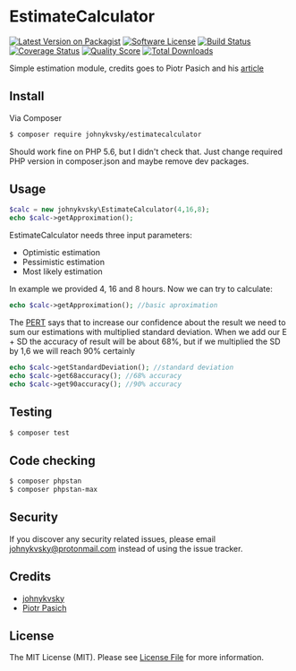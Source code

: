 # EstimateCalculator

[![Latest Version on Packagist][ico-version]][link-packagist]
[![Software License][ico-license]](LICENSE.md)
[![Build Status][ico-travis]][link-travis]
[![Coverage Status][ico-scrutinizer]][link-scrutinizer]
[![Quality Score][ico-code-quality]][link-code-quality]
[![Total Downloads][ico-downloads]][link-downloads]

Simple estimation module, credits goes to Piotr Pasich and his [article](http://piotrpasich.com/how-to-meet-your-estimations-with-the-deadline/)

## Install

Via Composer

``` bash
$ composer require johnykvsky/estimatecalculator
```

Should work fine on PHP 5.6, but I didn't check that. Just change required PHP version in composer.json and maybe remove dev packages.

## Usage

``` php
$calc = new johnykvsky\EstimateCalculator(4,16,8);
echo $calc->getApproximation();
```

EstimateCalculator needs three input parameters:
- Optimistic estimation
- Pessimistic estimation
- Most likely estimation

In example we provided 4, 16 and 8 hours. Now we can try to calculate:

``` php
echo $calc->getApproximation(); //basic aproximation
```

The [PERT](http://tynerblain.com/blog/2009/06/18/advanced-pert-estimation/) says that to increase our confidence about the result we need to sum our estimations with multiplied standard deviation. When we add our E + SD the accuracy of result will be about 68%, but if we multiplied the SD by 1,6 we will reach 90% certainly

``` php
echo $calc->getStandardDeviation(); //standard deviation
echo $calc->get68accuracy(); //68% accuracy
echo $calc->get90accuracy(); //90% accuracy
```


## Testing

``` bash
$ composer test
```

## Code checking

``` bash
$ composer phpstan
$ composer phpstan-max
```


## Security

If you discover any security related issues, please email johnykvsky@protonmail.com instead of using the issue tracker.

## Credits

- [johnykvsky][link-author]
- [Piotr Pasich](http://piotrpasich.com/)

## License

The MIT License (MIT). Please see [License File](LICENSE.md) for more information.

[ico-version]: https://img.shields.io/packagist/v/johnykvsky/EstimateCalculator.svg?style=flat-square
[ico-license]: https://img.shields.io/badge/license-MIT-brightgreen.svg?style=flat-square
[ico-travis]: https://img.shields.io/travis/johnykvsky/EstimateCalculator/master.svg?style=flat-square
[ico-scrutinizer]: https://img.shields.io/scrutinizer/coverage/g/johnykvsky/EstimateCalculator.svg?style=flat-square
[ico-code-quality]: https://img.shields.io/scrutinizer/g/johnykvsky/EstimateCalculator.svg?style=flat-square
[ico-downloads]: https://img.shields.io/packagist/dt/johnykvsky/EstimateCalculator.svg?style=flat-square

[link-packagist]: https://packagist.org/packages/johnykvsky/EstimateCalculator
[link-travis]: https://travis-ci.org/johnykvsky/EstimateCalculator
[link-scrutinizer]: https://scrutinizer-ci.com/g/johnykvsky/EstimateCalculator/code-structure
[link-code-quality]: https://scrutinizer-ci.com/g/johnykvsky/EstimateCalculator
[link-downloads]: https://packagist.org/packages/johnykvsky/EstimateCalculator
[link-author]: https://github.com/johnykvsky
